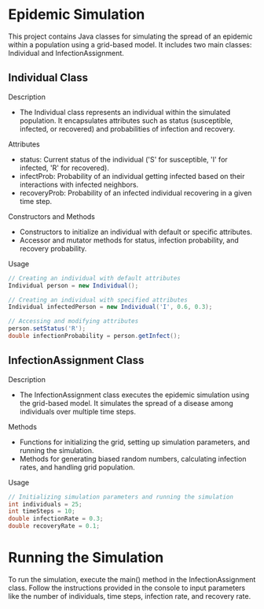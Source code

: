 # Epidemic Simulation
This project contains Java classes for simulating the spread of an epidemic within a population using a grid-based model. It includes two main classes: Individual and InfectionAssignment.

## Individual Class
Description
- The Individual class represents an individual within the simulated population. It encapsulates attributes such as status (susceptible, infected, or recovered) and probabilities of infection and recovery.

Attributes
- status: Current status of the individual ('S' for susceptible, 'I' for infected, 'R' for recovered).
- infectProb: Probability of an individual getting infected based on their interactions with infected neighbors.
- recoveryProb: Probability of an infected individual recovering in a given time step.

Constructors and Methods
- Constructors to initialize an individual with default or specific attributes.
- Accessor and mutator methods for status, infection probability, and recovery probability.
  
Usage
```Java
// Creating an individual with default attributes
Individual person = new Individual();

// Creating an individual with specified attributes
Individual infectedPerson = new Individual('I', 0.6, 0.3);

// Accessing and modifying attributes
person.setStatus('R');
double infectionProbability = person.getInfect();
```

## InfectionAssignment Class
Description
- The InfectionAssignment class executes the epidemic simulation using the grid-based model. It simulates the spread of a disease among individuals over multiple time steps.

Methods
- Functions for initializing the grid, setting up simulation parameters, and running the simulation.
- Methods for generating biased random numbers, calculating infection rates, and handling grid population.
  
Usage
```Java
// Initializing simulation parameters and running the simulation
int individuals = 25;
int timeSteps = 10;
double infectionRate = 0.3;
double recoveryRate = 0.1;
```

# Running the Simulation
To run the simulation, execute the main() method in the InfectionAssignment class. Follow the instructions provided in the console to input parameters like the number of individuals, time steps, infection rate, and recovery rate.
